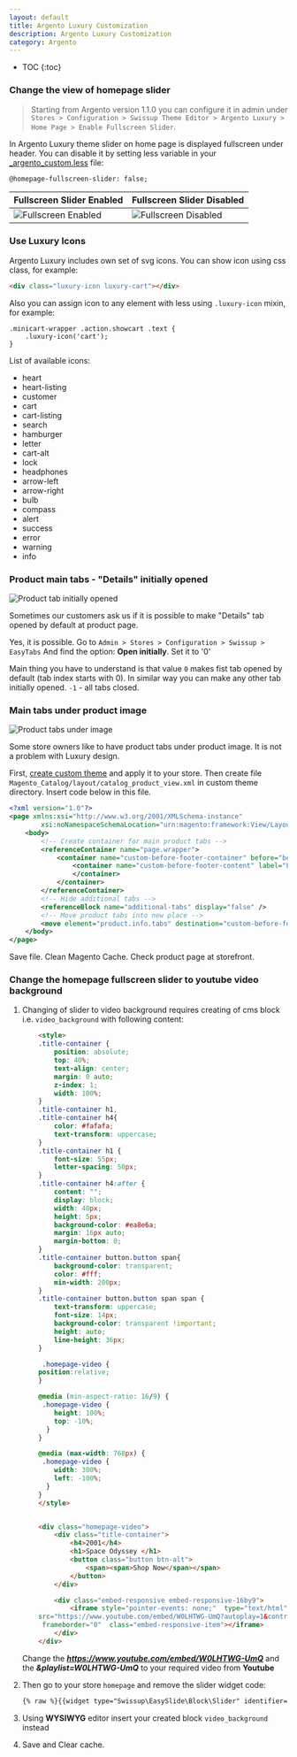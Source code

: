```yaml
---
layout: default
title: Argento Luxury Customization
description: Argento Luxury Customization
category: Argento
---
```


* TOC
{:toc}

### Change the view of homepage slider

> Starting from Argento version 1.1.0 you can configure it in admin under `Stores > Configuration > Swissup Theme Editor > Argento Luxury > Home Page > Enable Fullscreen Slider`.

In Argento Luxury theme slider on home page is displayed fullscreen under header.
You can disable it by setting less variable in your
[_argento_custom.less](/m2/argento/customization/custom-css/) file:

```less
@homepage-fullscreen-slider: false;
```

Fullscreen Slider Enabled  | Fullscreen Slider Disabled
---------------------------|-------------------------------------------
![Fullscreen Enabled][Fullscreen Enabled] | ![Fullscreen Disabled][Fullscreen Disabled]

### Use Luxury Icons

Argento Luxury includes own set of svg icons. You can show icon using css class,
for example:

```html
<div class="luxury-icon luxury-cart"></div>
```

Also you can assign icon to any element with less using `.luxury-icon` mixin,
for example:

```less
.minicart-wrapper .action.showcart .text {
    .luxury-icon('cart');
}
```

List of available icons:

 - heart
 - heart-listing
 - customer
 - cart
 - cart-listing
 - search
 - hamburger
 - letter
 - cart-alt
 - lock
 - headphones
 - arrow-left
 - arrow-right
 - bulb
 - compass
 - alert
 - success
 - error
 - warning
 - info

### Product main tabs - "Details" initially opened

![Product tab initially opened](/images/m2/argento/luxury/customization/product-tab-initially-opened.png)

Sometimes our customers ask us if it is possible to make "Details" tab opened by default at product page.

Yes, it is possible. Go to `Admin > Stores > Configuration > Swissup > EasyTabs` And find the option: **Open initially**. Set it to '0'

Main thing you have to understand is that value `0` makes fist tab opened by default (tab index starts with 0). In similar way you can make any other tab initially opened. `-1` - all tabs closed.

### Main tabs under product image

![Product tabs under image](/images/m2/argento/luxury/customization/product-tabs-under-image.png)

Some store owners like to have product tabs under product image. It is not a problem with Luxury design.

First, [create custom theme](/m2/argento/customization/custom-theme/#create-custom-theme) and apply it to your store. Then create file `Magento_Catalog/layout/catalog_product_view.xml` in custom theme directory. Insert code below in this file.

```xml
<?xml version="1.0"?>
<page xmlns:xsi="http://www.w3.org/2001/XMLSchema-instance"
        xsi:noNamespaceSchemaLocation="urn:magento:framework:View/Layout/etc/page_configuration.xsd">
    <body>
        <!-- Create container for main product tabs -->
        <referenceContainer name="page.wrapper">
            <container name="custom-before-footer-container" before="before-footer-container" label="Luxury Custom - container for main tabs" htmlTag="div" htmlClass="page-before-footer">
                <container name="custom-before-footer-content" label="Luxury Custom - main tabs content" htmlTag="div" htmlClass="content">
                </container>
            </container>
        </referenceContainer>
        <!-- Hide additional tabs -->
        <referenceBlock name="additional-tabs" display="false" />
        <!-- Move product tabs into new place -->
        <move element="product.info.tabs" destination="custom-before-footer-content" before="-"/>
    </body>
</page>

```

Save file. Clean Magento Cache. Check product page at storefront.


### Change the homepage fullscreen slider to youtube video background

 1. Changing of slider to video background requires creating of cms block i.e.
    `video_background` with following content:

    ```html
        <style>
        .title-container {
            position: absolute;
            top: 40%;
            text-align: center;
            margin: 0 auto;
            z-index: 1;
            width: 100%;
        }
        .title-container h1,
        .title-container h4{
            color: #fafafa;
            text-transform: uppercase;
        }
        .title-container h1 {
            font-size: 55px;
            letter-spacing: 50px;
        }
        .title-container h4:after {
            content: "";
            display: block;
            width: 40px;
            height: 5px;
            background-color: #ea8e6a;
            margin: 16px auto;
            margin-bottom: 0;
        }
        .title-container button.button span{
            background-color: transparent;
            color: #fff;
            min-width: 200px;
        }
        .title-container button.button span span {
            text-transform: uppercase;
            font-size: 14px;
            background-color: transparent !important;
            height: auto;
            line-height: 36px;
        }

         .homepage-video {
        position:relative;
        }

        @media (min-aspect-ratio: 16/9) {
         .homepage-video {
            height: 100%;
            top: -10%;
          }
        }

        @media (max-width: 768px) {
         .homepage-video {
            width: 300%;
            left: -100%;
          }
        }
        </style>


        <div class="homepage-video">
            <div class="title-container">
                <h4>2001</h4>
                <h1>Space Odyssey </h1>
                <button class="button btn-alt">
                    <span><span>Shop Now</span></span>
                </button>
            </div>

            <div class="embed-responsive embed-responsive-16by9">
                <iframe style="pointer-events: none;"  type="text/html"
        src="https://www.youtube.com/embed/W0LHTWG-UmQ?autoplay=1&controls=0&disablekb=1&fs=0&loop=1&modestbranding=1&rel=0&playlist=W0LHTWG-UmQ"
         frameborder="0"  class="embed-responsive-item"></iframe>
            </div>
        </div>
    ```

    Change the **_https://www.youtube.com/embed/W0LHTWG-UmQ_** and the **_&playlist=W0LHTWG-UmQ_**
    to your required video from **Youtube**


 2. Then go to your store `homepage` and remove the slider widget code:

    ```html
    {% raw %}{{widget type="Swissup\EasySlide\Block\Slider" identifier="argento_luxury"}}{% endraw %}
    ```
 3. Using **WYSIWYG** editor insert your created block `video_background` instead
 4. Save and Clear cache.

[Fullscreen Enabled]: /images/m2/argento/luxury/customization/fullscreen-slider-enabled.png
[Fullscreen Disabled]: /images/m2/argento/luxury/customization/fullscreen-slider-disabled.png
